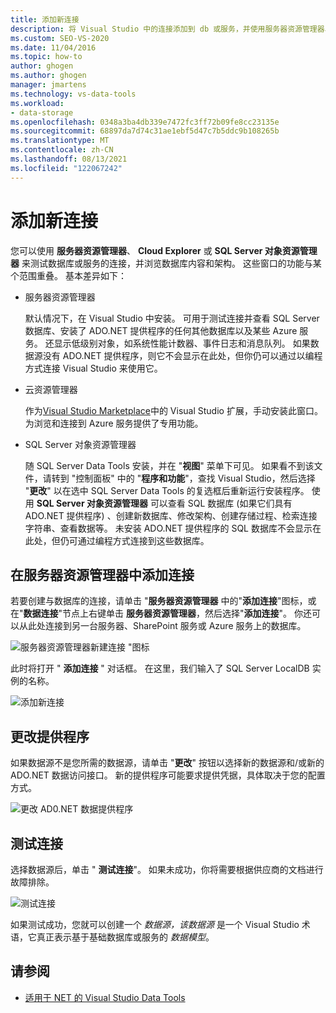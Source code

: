 ```yaml
---
title: 添加新连接
description: 将 Visual Studio 中的连接添加到 db 或服务，并使用服务器资源管理器、Cloud Explorer 或 SQL Server 对象资源管理器来浏览 db 内容和架构。
ms.custom: SEO-VS-2020
ms.date: 11/04/2016
ms.topic: how-to
author: ghogen
ms.author: ghogen
manager: jmartens
ms.technology: vs-data-tools
ms.workload:
- data-storage
ms.openlocfilehash: 0348a3ba4db339e7472fc3ff72b09fe8cc23135e
ms.sourcegitcommit: 68897da7d74c31ae1ebf5d47c7b5ddc9b108265b
ms.translationtype: MT
ms.contentlocale: zh-CN
ms.lasthandoff: 08/13/2021
ms.locfileid: "122067242"
---
```

# <a name="add-new-connections"></a>添加新连接

您可以使用 **服务器资源管理器**、 **Cloud Explorer** 或 **SQL Server 对象资源管理器** 来测试数据库或服务的连接，并浏览数据库内容和架构。 这些窗口的功能与某个范围重叠。 基本差异如下：

- 服务器资源管理器

   默认情况下，在 Visual Studio 中安装。 可用于测试连接并查看 SQL Server 数据库、安装了 ADO.NET 提供程序的任何其他数据库以及某些 Azure 服务。 还显示低级别对象，如系统性能计数器、事件日志和消息队列。 如果数据源没有 ADO.NET 提供程序，则它不会显示在此处，但你仍可以通过以编程方式连接 Visual Studio 来使用它。

- 云资源管理器

   作为[Visual Studio Marketplace](https://marketplace.visualstudio.com/items?itemName=ms-azuretools.CloudExplorerForVS)中的 Visual Studio 扩展，手动安装此窗口。 为浏览和连接到 Azure 服务提供了专用功能。

- SQL Server 对象资源管理器

   随 SQL Server Data Tools 安装，并在 "**视图**" 菜单下可见。 如果看不到该文件，请转到 "控制面板" 中的 "**程序和功能**"，查找 Visual Studio，然后选择 "**更改**" 以在选中 SQL Server Data Tools 的复选框后重新运行安装程序。 使用 **SQL Server 对象资源管理器** 可以查看 SQL 数据库 (如果它们具有 ADO.NET 提供程序) 、创建新数据库、修改架构、创建存储过程、检索连接字符串、查看数据等。 未安装 ADO.NET 提供程序的 SQL 数据库不会显示在此处，但仍可通过编程方式连接到这些数据库。

## <a name="add-a-connection-in-server-explorer"></a>在服务器资源管理器中添加连接

若要创建与数据库的连接，请单击 "**服务器资源管理器** 中的"**添加连接**"图标，或在"**数据连接**"节点上右键单击 **服务器资源管理器**，然后选择"**添加连接**"。 你还可以从此处连接到另一台服务器、SharePoint 服务或 Azure 服务上的数据库。

![服务器资源管理器新建连接 "图标](../data-tools/media/raddata-server-explorer-new-connection-icon.png)

此时将打开 " **添加连接** " 对话框。 在这里，我们输入了 SQL Server LocalDB 实例的名称。

![添加新连接](../data-tools/media/raddata-add-new-connection-dialog.png)

## <a name="change-the-provider"></a>更改提供程序

如果数据源不是您所需的数据源，请单击 "**更改**" 按钮以选择新的数据源和/或新的 ADO.NET 数据访问接口。 新的提供程序可能要求提供凭据，具体取决于您的配置方式。

![更改 AD0.NET 数据提供程序](../data-tools/media/raddata-change-ad0.net-data-provider.png)

## <a name="test-the-connection"></a>测试连接

选择数据源后，单击 " **测试连接**"。 如果未成功，你将需要根据供应商的文档进行故障排除。

![测试连接](../data-tools/media/raddata-test-connection.png)

如果测试成功，您就可以创建一个 *数据源，该数据源* 是一个 Visual Studio 术语，它真正表示基于基础数据库或服务的 *数据模型*。

## <a name="see-also"></a>请参阅

- [适用于 NET 的 Visual Studio Data Tools](../data-tools/visual-studio-data-tools-for-dotnet.md)
